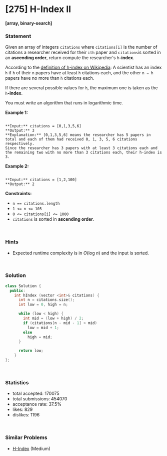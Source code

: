 # [275] H-Index II

**[array, binary-search]**

### Statement

Given an array of integers `citations` where `citations[i]` is the number of citations a researcher received for their `ith` paper and `citations`is sorted in an **ascending order**, return compute the researcher's `h`**-index**.

According to the [definition of h-index on Wikipedia](https://en.wikipedia.org/wiki/H-index): A scientist has an index `h` if `h` of their `n` papers have at least `h` citations each, and the other `n − h` papers have no more than `h` citations each.

If there are several possible values for `h`, the maximum one is taken as the `h`**-index**.

You must write an algorithm that runs in logarithmic time.


**Example 1:**

```

**Input:** citations = [0,1,3,5,6]
**Output:** 3
**Explanation:** [0,1,3,5,6] means the researcher has 5 papers in total and each of them had received 0, 1, 3, 5, 6 citations respectively.
Since the researcher has 3 papers with at least 3 citations each and the remaining two with no more than 3 citations each, their h-index is 3.

```

**Example 2:**

```

**Input:** citations = [1,2,100]
**Output:** 2

```

**Constraints:**
* `n == citations.length`
* `1 <= n <= 105`
* `0 <= citations[i] <= 1000`
* `citations` is sorted in **ascending order**.


<br>

### Hints

- Expected runtime complexity is in <i>O</i>(log <i>n</i>) and the input is sorted.

<br>

### Solution

```cpp
class Solution {
  public:
    int hIndex (vector <int>& citations) {
      int n = citations.size();
      int low = 0, high = n;

      while (low < high) {
        int mid = (low + high) / 2;
        if (citations[n - mid - 1] > mid)
          low = mid + 1;
        else
          high = mid;
      }

      return low;
    }
};
```

<br>

### Statistics

- total accepted: 170075
- total submissions: 454070
- acceptance rate: 37.5%
- likes: 829
- dislikes: 1196

<br>

### Similar Problems

- [H-Index](https://leetcode.com/problems/h-index) (Medium)
